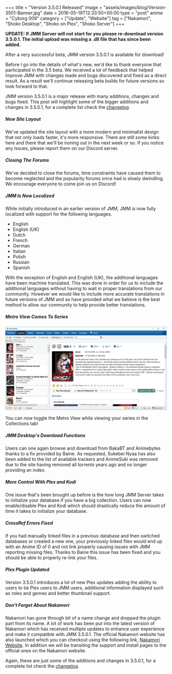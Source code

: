 +++
title = "Version 3.5.0.1 Released"
image = "assets/images/blog/Version-3501-Banner.jpg"
date = 2016-05-19T12:33:50+00:00
type = "post"
anime = "Cyborg 009"
category = ["Update", "Website"]
tag = ["Nakamori", "Shoko Desktop", "Shoko on Plex", "Shoko Server"]
+++

**UPDATE: If JMM Server will not start for you please re-download version 3.5.0.1. The initial upload was missing a .dll file that has since been added.**

After a very successful beta, JMM version 3.5.0.1 is available for download!

Before I go into the details of what's new, we'd like to thank everyone that participated in the 3.5 beta. We received a lot of feedback that helped improve JMM with changes made and bugs discovered and fixed as a direct result. As a result we'll continue releasing beta builds for future versions so look forward to that.

JMM version 3.5.0.1 is a major release with many additions, changes and bugs fixed. This post will highlight some of the bigger additions and changes in 3.5.0.1, for a complete list check the [changelog](https://docs.shokoanime.com/changelog).

##### New Site Layout

We've updated the site layout with a more modern and minimalist design that not only loads faster, it's more responsive. There are still some kinks here and there that we'll be ironing out in the next week or so. If you notice any issues, please report them on our Discord server.

##### Closing The Forums

We've decided to close the forums, time constraints have caused them to become neglected and the popularity forums once had is slowly dwindling. We encourage everyone to come join us on Discord!

##### JMM Is Now Localized

While initially introduced in an earlier version of JMM, JMM is now fully localized with support for the following languages.

*   English
*   English (UK)
*   Dutch
*   French
*   German
*   Italian
*   Polish
*   Russian
*   Spanish

With the exception of English and English (UK), the additional languages have been machine translated. This was done in order for us to include the additional languages without having to wait in proper translations from our community. However we would like to include more accurate translations in future versions of JMM and so have provided what we believe is the best method to allow our community to help provide better translations.

##### Metro View Comes To Series

![JMM Desktop - Collection Simple View](/assets/images/blog/Version-3501-JMM-Desktop-Collection-Simple-View.jpg)


You can now toggle the Metro View while viewing your series in the Collections tab!

##### JMM Desktop's Download Functions

Users can one again browse and download from BakaBT and Animebytes thanks to a fix provided by Baine. As requested, Sukebei Nyaa has also been added to the list of available trackers and AnimeSuki was removed due to the site having removed all torrents years ago and no longer providing an index.

##### More Control With Plex and Kodi

One issue that's been brought up before is the how long JMM Server takes to initialize your database if you have a big collection. Users can now enable/disable Plex and Kodi which should drastically reduce the amount of time it takes to initialize your database.

##### CrossRef Errors Fixed

If you had manually linked files in a previous database and then switched databases or created a new one, your previously linked files would end up with an Anime ID of 0 and not link properly causing issues with JMM reporting missing files. Thanks to Baine this issue has been fixed and you should be able to properly re-link your files.

##### Plex Plugin Updated

Version 3.5.0.1 introduces a lot of new Plex updates adding the ability to users to tie Plex users to JMM users, additional information displayed such as roles and genres and better thumbnail support.

##### Don't Forget About Nakamori

Nakamori has gone through bit of a name change and dropped the plugin part from its name. A lot of work has been put into the latest version of Nakamori which has received multiple updates to enhance user experience and make it compatible with JMM 3.5.0.1. The official Nakamori website has also launched which you can checkout using the following link, [Nakamori Website](https://shokunin.monogatari.pl/nakamori/). In addition we will be transiting the support and install pages to the official ones on the Nakamori website.

Again, these are just some of the additions and changes in 3.5.0.1, for a complete list check the [changelog](https://docs.shokoanime.com/changelog).
